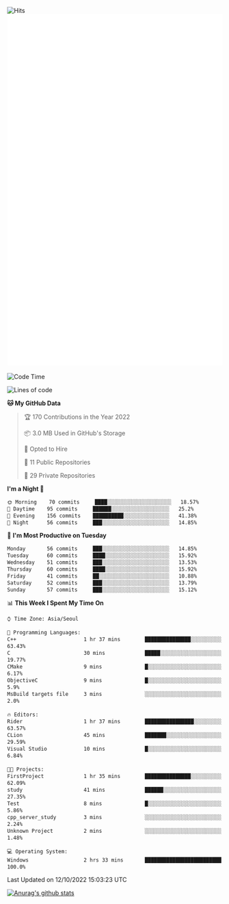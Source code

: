 ![Hits](https://hits.seeyoufarm.com/api/count/incr/badge.svg?url=https%3A%2F%2Fgithub.com%2Fkokose1234&count_bg=%2379C83D&title_bg=%23555555&icon=apple.svg&icon_color=%23E7E7E7&title=hits&edge_flat=false)
<br/>
![Metrics](https://github.com/kokose1234/kokose1234/blob/main/github-metrics.svg)

<!--START_SECTION:waka-->
![Code Time](http://img.shields.io/badge/Code%20Time-699%20hrs%2025%20mins-blue)

![Lines of code](https://img.shields.io/badge/From%20Hello%20World%20I%27ve%20Written-901%20Thousand%20lines%20of%20code-blue)

**🐱 My GitHub Data** 

> 🏆 170 Contributions in the Year 2022
 > 
> 📦 3.0 MB Used in GitHub's Storage 
 > 
> 💼 Opted to Hire
 > 
> 📜 11 Public Repositories 
 > 
> 🔑 29 Private Repositories  
 > 
**I'm a Night 🦉** 

```text
🌞 Morning    70 commits     ████░░░░░░░░░░░░░░░░░░░░░   18.57% 
🌆 Daytime    95 commits     ██████░░░░░░░░░░░░░░░░░░░   25.2% 
🌃 Evening    156 commits    ██████████░░░░░░░░░░░░░░░   41.38% 
🌙 Night      56 commits     ███░░░░░░░░░░░░░░░░░░░░░░   14.85%

```
📅 **I'm Most Productive on Tuesday** 

```text
Monday       56 commits     ███░░░░░░░░░░░░░░░░░░░░░░   14.85% 
Tuesday      60 commits     ████░░░░░░░░░░░░░░░░░░░░░   15.92% 
Wednesday    51 commits     ███░░░░░░░░░░░░░░░░░░░░░░   13.53% 
Thursday     60 commits     ████░░░░░░░░░░░░░░░░░░░░░   15.92% 
Friday       41 commits     ██░░░░░░░░░░░░░░░░░░░░░░░   10.88% 
Saturday     52 commits     ███░░░░░░░░░░░░░░░░░░░░░░   13.79% 
Sunday       57 commits     ███░░░░░░░░░░░░░░░░░░░░░░   15.12%

```


📊 **This Week I Spent My Time On** 

```text
⌚︎ Time Zone: Asia/Seoul

💬 Programming Languages: 
C++                      1 hr 37 mins        ███████████████░░░░░░░░░░   63.43% 
C                        30 mins             █████░░░░░░░░░░░░░░░░░░░░   19.77% 
CMake                    9 mins              █░░░░░░░░░░░░░░░░░░░░░░░░   6.17% 
ObjectiveC               9 mins              █░░░░░░░░░░░░░░░░░░░░░░░░   5.9% 
MsBuild targets file     3 mins              ░░░░░░░░░░░░░░░░░░░░░░░░░   2.0%

🔥 Editors: 
Rider                    1 hr 37 mins        ████████████████░░░░░░░░░   63.57% 
CLion                    45 mins             ███████░░░░░░░░░░░░░░░░░░   29.59% 
Visual Studio            10 mins             █░░░░░░░░░░░░░░░░░░░░░░░░   6.84%

🐱‍💻 Projects: 
FirstProject             1 hr 35 mins        ███████████████░░░░░░░░░░   62.09% 
study                    41 mins             ██████░░░░░░░░░░░░░░░░░░░   27.35% 
Test                     8 mins              █░░░░░░░░░░░░░░░░░░░░░░░░   5.86% 
cpp_server_study         3 mins              ░░░░░░░░░░░░░░░░░░░░░░░░░   2.24% 
Unknown Project          2 mins              ░░░░░░░░░░░░░░░░░░░░░░░░░   1.48%

💻 Operating System: 
Windows                  2 hrs 33 mins       █████████████████████████   100.0%

```


 Last Updated on 12/10/2022 15:03:23 UTC
<!--END_SECTION:waka-->

[![Anurag's github stats](https://github-readme-stats.vercel.app/api?username=kokose1234&theme=dracula)](https://github.com/anuraghazra/github-readme-stats)



	
